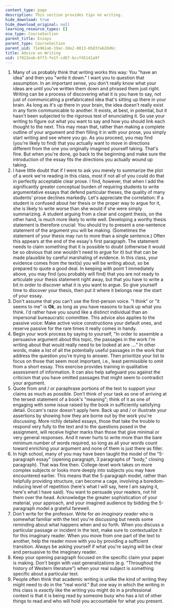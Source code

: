 ```yaml
---
content_type: page
description: This section provides tips on writing.
hide_download: true
hide_download_original: null
learning_resource_types: []
ocw_type: CourseSection
parent_title: Essays
parent_type: CourseSection
parent_uid: 71e961a6-19ac-3de2-0813-05d37a620d6c
title: Advice on Writing
uid: 1f822eab-6ff3-fe1f-cd67-bccf45141a9f
---
```


1.  Many of us probably think that writing works this way: You "have an idea" and then you "write it down." I want you to question that assumption. In an important sense, you don't really know what your ideas are _until_ you've written them down and phrased them just right. Writing can be a process of discovering what it is you have to say, not just of communicating a prefabricated idea that's sitting up there in your brain. As long as it's up there in your brain, the idea doesn't really exist in any form communicable to another. It exists, at best, in potential, but it hasn't been subjected to the rigorous test of enunciating it. So use your writing to figure out what you want to say and how you should link each thought to the next. This may mean that, rather than making a complete outline of your argument and then filling it in with your prose, you simply start writing and see where you go. As you proceed, you may find (you're likely to find) that you actually want to move in directions different from the one you originally imagined yourself taking. That's fine. But when you're done, go back to the beginning and make sure the introduction of the essay fits the directions you actually wound up taking.
2.  I have little doubt that if I were to ask you merely to summarize the plot of a work we're reading in this class, most if not all of you could do that in perfectly acceptable clear prose. I find, however, that when I add the significantly greater conceptual burden of requiring students to write argumentative essays that defend particular theses, the quality of many students' prose declines markedly. Let's appreciate the correlation: If a student is confused about her thesis or the proper way to argue for it, she is likely to write worse than she would if she were simply summarizing. A student arguing from a clear and cogent thesis, on the other hand, is much more likely to write well. Developing a worthy thesis statement is therefore crucial: You should try to present a one-sentence statement of the argument you will be making. (Sometimes the statement of your thesis may run to more than a single sentence.) Often this appears at the end of the essay's first paragraph. The statement needs to claim something that it is possible to doubt (otherwise it would be so obvious that one wouldn't need to argue for it) but that can be made plausible by careful marshaling of evidence. In this class, your evidence comes from the text(s) you will be writing about, so be prepared to quote a good deal. In keeping with point 1 immediately above, you may find (you probably will find) that you are not ready to articulate your thesis statement right away, but that you have to write a bit in order to discover what it is you want to argue. So give yourself time to discover your thesis, then put it where it belongs near the start of your essay.
3.  Don't assume that you can't use the first-person voice. "I think" or "it seems to me" is **Ok**, as long as you have reasons to back up what you think. I'd rather have you sound like a distinct individual than an impersonal bureaucratic committee. This advice also applies to the passive voice: Make active voice constructions your default ones, and reserve passive for the rare times it really comes in handy.
4.  Begin your work process by saying to yourself, "In order to assemble a persuasive argument about this topic, the passages in the work I'm writing about that would really need to be looked at are …." In other words, make a list of all the potentially useful passages in the work that address the question you're trying to answer. Then prioritize your list to focus on those that seem most important, i.e., least permissible to omit from a short essay. This exercise provides training in qualitative assessment of information. It can also help safeguard you against the criticism that you have omitted passages that might seem to contradict your argument.
5.  Quote from and / or paraphrase portions of the text to support your claims as much as possible. Don't think of your task as one of arriving at the tersest statement of a book's "meaning"; think of it as one of engaging with some issue raised by the book in sufficiently satisfying detail. Occam's razor doesn't apply here. Back up and / or illustrate your assertions by showing how they are borne out by the work you're discussing. More richly detailed essays, those that take the trouble to respond very fully to the text and to the questions posed in the assignment, will receive higher marks than those that give minimal or very general responses. And it never hurts to write more than the bare minimum number of words required, so long as all your words count toward enriching your argument and none of them is just there as filler.
6.  In high school, many of you may have been taught the model of the "5-paragraph essay" (opening paragraph, 3 paragraphs of "body," closing paragraph). That was fine then. College-level work takes on more complex subjects or looks more deeply into subjects you may have encountered earlier. This means that the 5-paragraph model, rather than helpfully providing structure, can become a cage, involving a boredom-inducing level of repetition (here's what I will say, here I am saying it, here's what I have said). You want to persuade your readers, not hit them over the head. Acknowledge the greater sophistication of your material, your approach, and your imagined audience by bidding the 5-paragraph model a grateful farewell.
7.  Don't write for the professor. Write for _an imaginary reader_ who is somewhat familiar with the text you're discussing but needs some reminding about what happens when and so forth. When you discuss a particular passage or incident in the text, make sure to contextualize it for this imaginary reader. When you move from one part of the text to another, help the reader move with you by providing a sufficient transition. Always be asking yourself if what you're saying will be clear and persuasive to the imaginary reader.
8.  Keep your opening paragraph focused on the specific claim your paper is making. Don't begin with vast generalizations (e.g. "Throughout the history of Western literature") when your real subject is something specific about a particular text.
9.  People often think that academic writing is unlike the kind of writing they might need to do in the "real world." But one way in which the writing in this class is _exactly_ like the writing you might do in a professional context is that it is being read by someone busy who has a lot of other things to read and who will hold you accountable for what you present.